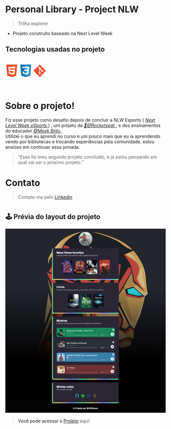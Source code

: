 # Personal Library - Project NLW

> Trilha explorer

- Projeto construíto baseado na Next Level Week

## Tecnologias usadas no projeto

<div style="display: inline_block"><br>
  <img align="top" alt="Will-HTML" height="40" width="40" src="https://raw.githubusercontent.com/devicons/devicon/master/icons/html5/html5-original.svg">
  <img align="top" alt="Will-CSS" height="40" width="40" src="https://raw.githubusercontent.com/devicons/devicon/master/icons/css3/css3-original.svg">
  <img align="top" alt="Will-CSS" height="40" width="40" src="./.github/Git_icon.svg.png"> 
  </div>
  <br>
  <br>
  
# Sobre o projeto!
Fiz esse projeto como desafio depois de concluir a NLW Esports ( *[ Next Level Week eSports ](https://nextlevelweek.com/)* ) , um projeto da *[ 🚀@Rocketseat ](https://github.com/Rocketseat)* , e dos ensinamentos do educador *[ @Mayk Brito ](https://github.com/maykbrito)*.<br>
Utilizei o que eu aprendi no curso e um pouco mais que eu ia aprendendo vendo por bibliotecas e trocando experiências pela comunidade, estou ansioso em continuar essa jornada.<br>

><q>Esse foi meu segundo projeto concluído, e já estou pensando em qual vai ser o próximo projeto.</q>


# Contato
> Contate-me pelo <a href='https://www.linkedin.com/in/willy-oliveira-2542a0208/'>Linkedin<a><br>
#



  <h2>🕹️ Prévia do layout do projeto</h2>

   <p align="center">
       <img src="./.github/projeto1.png" largura=90%">
   </p>

> Você pode acessar o <a href='https://willolivers.github.io/Personal-Library/'>Projeto</a> aqui!
